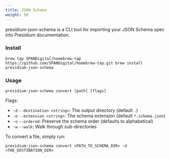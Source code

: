 ```yaml
---
title: JSON Schema
weight: 50
---
```


presidium-json-schema is a CLI tool for importing your JSON Schema spec into Presidium documentation.

### Install

```
brew tap SPANDigital/homebrew-tap https://github.com/SPANDigital/homebrew-tap.git brew install presidium-json-schema
```

### Usage

`presidium-json-schema convert [path] [flags]`

Flags:
* `-d` `--destination <string>`: The output directory (default `.`)
* `-e` `--extension <string>`: The schema extension (default `*.schema.json`)
* `-o` `--ordered`: Preserve the schema order (defaults to alphabetical)
* `-w` `--walk`: Walk through sub-directories

To convert a file, simply run:

`presidium-json-schema convert <PATH_TO_SCHEMA_DIR> -d <THE_DESTINATION_DIR>`

